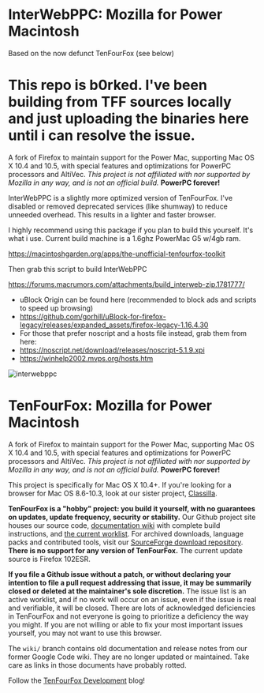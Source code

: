 # InterWebPPC: Mozilla for Power Macintosh 
Based on the now defunct TenFourFox (see below)

# This repo is b0rked. I've been building from TFF sources locally and just uploading the binaries here until i can resolve the issue.

A fork of Firefox to maintain support for the Power Mac, supporting Mac OS X 10.4 and 10.5, with special features and optimizations for PowerPC processors and AltiVec. _This project is not affiliated with nor supported by Mozilla in any way, and is not an official build._ **PowerPC forever!**

InterWebPPC is a slightly more optimized version of TenFourFox. I've disabled or removed deprecated services (like shumway) to reduce unneeded overhead. This results in a lighter and faster browser.

I highly recommend using this package if you plan to build this yourself. It's what i use. 
Current build machine is a 1.6ghz PowerMac G5 w/4gb ram.

https://macintoshgarden.org/apps/the-unofficial-tenfourfox-toolkit

Then grab this script to build InterWebPPC

https://forums.macrumors.com/attachments/build_interweb-zip.1781777/

* uBlock Origin can be found here (recommended to block ads and scripts to speed up browsing)
* https://github.com/gorhill/uBlock-for-firefox-legacy/releases/expanded_assets/firefox-legacy-1.16.4.30
* For those that prefer noscript and a hosts file instead, grab them from here: 
* https://noscript.net/download/releases/noscript-5.1.9.xpi
* https://winhelp2002.mvps.org/hosts.htm

![interwebppc](https://forums.macrumors.com/attachments/interwebppc-png.1761842/)



# TenFourFox: Mozilla for Power Macintosh

A fork of Firefox to maintain support for the Power Mac, supporting Mac OS X 10.4 and 10.5, with special features and optimizations for PowerPC processors and AltiVec. _This project is not affiliated with nor supported by Mozilla in any way, and is not an official build._ **PowerPC forever!**

This project is specifically for Mac OS X 10.4+. If you're looking for a browser for Mac OS 8.6-10.3, look at our sister project, [Classilla](http://www.classilla.org/).

**TenFourFox is a "hobby" project: you build it yourself, with no guarantees on updates, update frequency, security or stability.** Our Github project site houses our source code, [documentation wiki](https://github.com/classilla/tenfourfox/wiki) with complete build instructions, and [the current worklist](https://github.com/classilla/tenfourfox/issues). For archived downloads, language packs and contributed tools, visit our [SourceForge download repository](https://sourceforge.net/projects/tenfourfox/files/). **There is no support for any version of TenFourFox.** The current update source is Firefox 102ESR.

**If you file a Github issue without a patch, or without declaring your intention to file a pull request addressing that issue, it may be summarily closed or deleted at the maintainer's sole discretion.** The issue list is an active worklist, and if no work will occur on an issue, even if the issue is real and verifiable, it will be closed. There are lots of acknowledged deficiencies in TenFourFox and not everyone is going to prioritize a deficiency the way you might. If you are not willing or able to fix your most important issues yourself, you may not want to use this browser.

The `wiki/` branch contains old documentation and release notes from our former Google Code wiki. They are no longer updated or maintained. Take care as links in those documents have probably rotted.

Follow the [TenFourFox Development](http://tenfourfox.blogspot.com/) blog!

